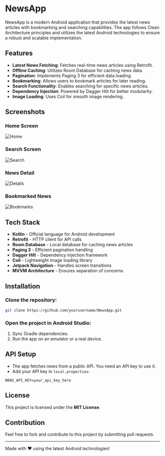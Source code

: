 # NewsApp

NewsApp is a modern Android application that provides the latest news articles with bookmarking and searching capabilities. The app follows Clean Architecture principles and utilizes the latest Android technologies to ensure a robust and scalable implementation.

## Features
- **Latest News Fetching**: Fetches real-time news articles using Retrofit.
- **Offline Caching**: Utilizes Room Database for caching news data.
- **Pagination**: Implements Paging 3 for efficient data loading.
- **Bookmarking**: Allows users to bookmark articles for later reading.
- **Search Functionality**: Enables searching for specific news articles.
- **Dependency Injection**: Powered by Dagger Hilt for better modularity.
- **Image Loading**: Uses Coil for smooth image rendering.

## Screenshots
### Home Screen
![Home](screenshots/home.png)

### Search Screen
![Search](screenshots/search.png)

### News Detail
![Details](screenshots/details.png)

### Bookmarked News
![Bookmarks](screenshots/bookmarks.png)

## Tech Stack
- **Kotlin** - Official language for Android development
- **Retrofit** - HTTP client for API calls
- **Room Database** - Local database for caching news articles
- **Paging 3** - Efficient pagination handling
- **Dagger Hilt** - Dependency injection framework
- **Coil** - Lightweight image loading library
- **Jetpack Navigation** - Handles screen transitions
- **MVVM Architecture** - Ensures separation of concerns

## Installation
### Clone the repository:
```sh
git clone https://github.com/yourusername/NewsApp.git
```
### Open the project in Android Studio:
1. Sync Gradle dependencies.
2. Run the app on an emulator or a real device.

## API Setup
- The app fetches news from a public API. You need an API key to use it.
- Add your API key in `local.properties`:
```properties
NEWS_API_KEY=your_api_key_here
```

## License
This project is licensed under the **MIT License**.

## Contribution
Feel free to fork and contribute to this project by submitting pull requests.

---
Made with ❤️ using the latest Android technologies!
